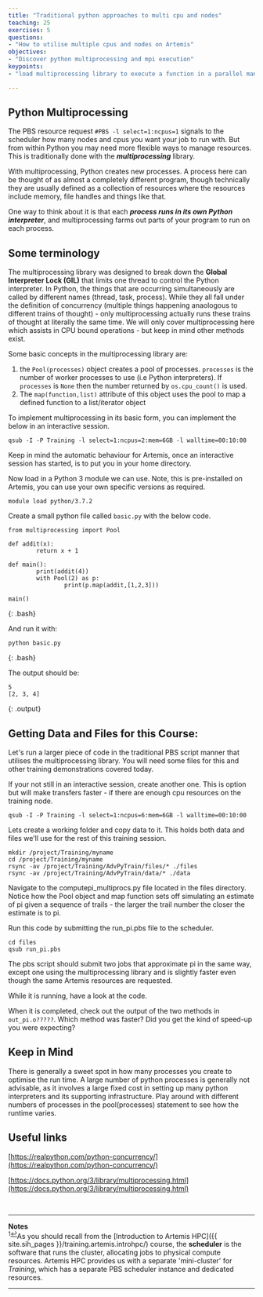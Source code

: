 ```yaml
---
title: "Traditional python approaches to multi cpu and nodes"
teaching: 25
exercises: 5
questions:
- "How to utilise multiple cpus and nodes on Artemis"
objectives:
- "Discover python multiprocessing and mpi execution"
keypoints:
- "load multiprocessing library to execute a function in a parallel manner"

---
```


## Python Multiprocessing

The PBS resource request ```#PBS -l select=1:ncpus=1``` signals to the scheduler how many nodes and cpus you want your job to run with. But from within Python you may need more flexible ways to manage resources. This is traditionally done with the ***multiprocessing*** library. 

With multiprocessing, Python creates new processes. A process here can be thought of as almost a completely different program, though technically they are usually defined as a collection of resources where the resources include memory, file handles and things like that. 

One way to think about it is that each ***process runs in its own Python interpreter***, and multiprocessing farms out parts of your program to run on each process.

## Some terminology
The multiprocessing library was designed to break down the **Global Interpreter Lock (GIL)** that limits one thread to control the Python interpreter. In Python, the things that are occurring simultaneously are called by different names (thread, task, process). While they all fall under the definition of concurrency (multiple things happening anaologous to different trains of thought) - only multiprocessing actually runs these trains of thought at literally the same time. We will only cover multiprocessing here which assists in CPU bound operations - but keep in mind other methods exist.

Some basic concepts in the multiprocessing library are:
1. the ```Pool(processes)``` object creates a pool of processes. ```processes``` is the number of worker processes to use (i.e Python interpreters). If ```processes``` is ```None``` then the number returned by ```os.cpu_count()``` is used.
2. The ```map(function,list)``` attribute of this object uses the pool to map a defined function to a list/iterator object

To implement multiprocessing in its basic form, you can implement the below in an interactive session.

~~~
qsub -I -P Training -l select=1:ncpus=2:mem=6GB -l walltime=00:10:00
~~~

Keep in mind the automatic behaviour for Artemis, once an interactive session has started, is to put you in your home directory. 

Now load in a Python 3 module we can use. Note, this is pre-installed on Artemis, you can use your own specific versions as required.
~~~
module load python/3.7.2
~~~

Create a small python file called ```basic.py``` with the below code.
~~~
from multiprocessing import Pool

def addit(x):
        return x + 1

def main():
        print(addit(4))
        with Pool(2) as p:
                print(p.map(addit,[1,2,3]))

main()
~~~
{: .bash}

And run it with:
~~~
python basic.py
~~~
{: .bash}

The output should be:
~~~
5
[2, 3, 4]
~~~
{: .output}

## Getting Data and Files for this Course:

Let's run a larger piece of code in the traditional PBS script manner that utilises the multiprocessing library. You will need some files for this and other training demonstrations covered today. 

If your not still in an interactive session, create another one. This is option but will make transfers faster - if there are enough cpu resources on the training node.

~~~
qsub -I -P Training -l select=1:ncpus=6:mem=6GB -l walltime=00:10:00
~~~

Lets create a working folder and copy data to it. This holds both data and files we'll use for the rest of this training session.

~~~
mkdir /project/Training/myname 
cd /project/Training/myname 
rsync -av /project/Training/AdvPyTrain/files/* ./files
rsync -av /project/Training/AdvPyTrain/data/* ./data
~~~

Navigate to the computepi_multiprocs.py file located in the files directory. Notice how the Pool object and map function sets off simulating an estimate of pi given a sequence of trails - the larger the trail number the closer the estimate is to pi. 

Run this code by submitting the run_pi.pbs file to the scheduler. 

~~~
cd files
qsub run_pi.pbs
~~~

The pbs script should submit two jobs that approximate pi in the same way, except one using the multiprocessing library and is slightly faster even though the same Artemis resources are requested.

While it is running, have a look at the code.

When it is completed, check out the output of the two methods in ```out_pi.o?????```. Which method was faster? Did you get the kind of speed-up you were expecting?

## Keep in Mind

There is generally a sweet spot in how many processes you create to optimise the run time. A large number of python processes is generally not advisable, as it involves a large fixed cost in setting up many python interpreters and its supporting infrastructure. Play around with different numbers of processes in the pool(processes) statement to see how the runtime varies. 

## Useful links

[https://realpython.com/python-concurrency/](https://realpython.com/python-concurrency/)

[https://docs.python.org/3/library/multiprocessing.html](https://docs.python.org/3/library/multiprocessing.html)


<br>

___
**Notes**   
<sup id="f1">1[↩](#a1)</sup>As you should recall from the [Introduction to Artemis HPC]({{ site.sih_pages }}/training.artemis.introhpc/) course, the **scheduler** is the software that runs the cluster, allocating jobs to physical compute resources. Artemis HPC provides us with a separate 'mini-cluster' for _Training_, which has a separate PBS scheduler instance and dedicated resources.

___
<br>
